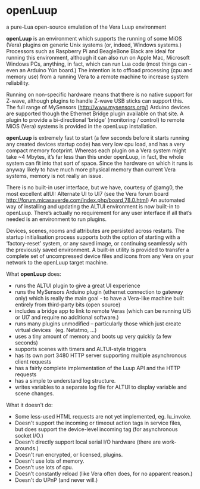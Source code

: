# openLuup
 a pure-Lua open-source emulation of the Vera Luup environment
 
 **openLuup** is an environment which supports the running of some MiOS (Vera) plugins on generic Unix systems (or, indeed, Windows systems.) Processors such as Raspberry Pi and BeagleBone Black are ideal for running this environment, although it can also run on Apple Mac, Microsoft Windows PCs, anything, in fact, which can run Lua code (most things can - even an Arduino Yún board.) The intention is to offload processing (cpu and memory use) from a running Vera to a remote machine to increase system reliability.

Running on non-specific hardware means that there is no native support for Z-wave, although plugins to handle Z-wave USB sticks can support this. The full range of MySensors (http://www.mysensors.org/) Arduino devices are supported though the Ethernet Bridge plugin available on that site. A plugin to provide a bi-directional ‘bridge’ (monitoring / control) to remote MiOS (Vera) systems is provided in the openLuup installation.

**openLuup** is extremely fast to start (a few seconds before it starts running any created devices startup code) has very low cpu load, and has a very compact memory footprint. Whereas each plugin on a Vera system might take ~4 Mbytes, it’s far less than this under openLuup, in fact, the whole system can fit into that sort of space. Since the hardware on which it runs is anyway likely to have much more physical memory than current Vera systems, memory is not really an issue.

There is no built-in user interface, but we have, courtesy of @amg0, the most excellent altUI: Alternate UI to UI7 (see the Vera forum board http://forum.micasaverde.com/index.php/board,78.0.html) An automated way of installing and updating the ALTUI environment is now built-in to openLuup. There’s actually no requirement for any user interface if all that’s needed is an environment to run plugins.

Devices, scenes, rooms and attributes are persisted across restarts. The startup initialisation process supports both the option of starting with a ‘factory-reset’ system, or any saved image, or continuing seamlessly with the previously saved environment. A built-in utility is provided to transfer a complete set of uncompressed device files and icons from any Vera on your network to the openLuup target machine.

What **openLuup** does:

* runs the ALTUI plugin to give a great UI experience
*    runs the MySensors Arduino plugin (ethernet connection to gateway only) which is really the main goal - to have a Vera-like machine built entirely from third-party bits (open source)
*    includes a bridge app to link to remote Veras (which can be running UI5 or UI7 and require no additional software.)
*    runs many plugins unmodified – particularly those which just create virtual devices   (eg. Netatmo, ...)
*    uses a tiny amount of memory and boots up very quickly (a few seconds)
*    supports scenes with timers and ALTUI-style triggers
*    has its own port 3480 HTTP server supporting multiple asynchronous client requests
*    has a fairly complete implementation of the Luup API and the HTTP requests
*    has a simple to understand log structure.
*    writes variables to a separate log file for ALTUI to display variable and scene changes. 


What it doesn't do:

*    Some less-used HTML requests are not yet implemented, eg. lu_invoke.
*    Doesn't support the incoming or timeout action tags in service files,   but does support the device-level incoming tag (for asynchronous socket I/O.)
*    Doesn’t directly support local serial I/O hardware (there are work-arounds.)
*    Doesn't run encrypted, or licensed, plugins.
*    Doesn't use lots of memory.
*    Doesn’t use lots of cpu.
*    Doesn’t constantly reload (like Vera often does, for no apparent reason.)
*    Doesn't do UPnP (and never will.)  
